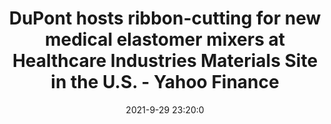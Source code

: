 ---
"title": "DuPont hosts ribbon-cutting for new medical elastomer mixers at Healthcare Industries Materials Site in the U.S. - Yahoo Finance"
"date": "2021-9-29 23:20:0"
"feed_name": "GOOGLENEWSINDUSTRIAL"
"feed_website": "https://news.google.com/search?q=industrial%2Bincident&hl=en-US&gl=US&ceid=US:en"
"feed_rss": "https://news.google.com/rss/search?q=industrial%2Bincident&hl=en-US&gl=US&ceid=US:en"
"link": "https://finance.yahoo.com/news/dupont-hosts-ribbon-cutting-medical-232000702.html"
"source": "{'href': 'https://finance.yahoo.com', 'title': 'Yahoo Finance'}"
"file": "_posts/2021-1-1-eff6a198dba0dcfd72117c50b9f820426748d920.md"
"accident": "0"
"drilling": "0"
"dead": "0"
"injured": "0"
"arrested": "0"
"where": "unknown site"
"causes": "unknown"
"place": "unknown place"
---